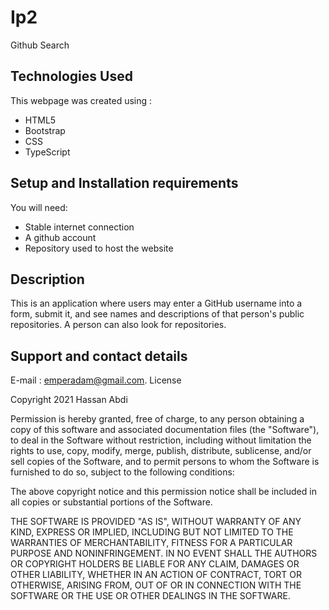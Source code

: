 # Ip2
Github Search
## Technologies Used
This webpage was created using :
* HTML5
* Bootstrap
* CSS
* TypeScript

## Setup and Installation requirements
You will need:
* Stable internet connection
* A github account
* Repository used to host the website

## Description

This is an application where users may enter a GitHub username into a form, submit it, and see names and descriptions of that person's public repositories. A person can also look for repositories.

## Support and contact details
E-mail : emperadam@gmail.com.
License

Copyright 2021 Hassan Abdi

Permission is hereby granted, free of charge, to any person obtaining a copy of this software and associated documentation files (the "Software"), to deal in the Software without restriction, including without limitation the rights to use, copy, modify, merge, publish, distribute, sublicense, and/or sell copies of the Software, and to permit persons to whom the Software is furnished to do so, subject to the following conditions:

The above copyright notice and this permission notice shall be included in all copies or substantial portions of the Software.

THE SOFTWARE IS PROVIDED "AS IS", WITHOUT WARRANTY OF ANY KIND, EXPRESS OR IMPLIED, INCLUDING BUT NOT LIMITED TO THE WARRANTIES OF MERCHANTABILITY, FITNESS FOR A PARTICULAR PURPOSE AND NONINFRINGEMENT. IN NO EVENT SHALL THE AUTHORS OR COPYRIGHT HOLDERS BE LIABLE FOR ANY CLAIM, DAMAGES OR OTHER LIABILITY, WHETHER IN AN ACTION OF CONTRACT, TORT OR OTHERWISE, ARISING FROM, OUT OF OR IN CONNECTION WITH THE SOFTWARE OR THE USE OR OTHER DEALINGS IN THE SOFTWARE.
